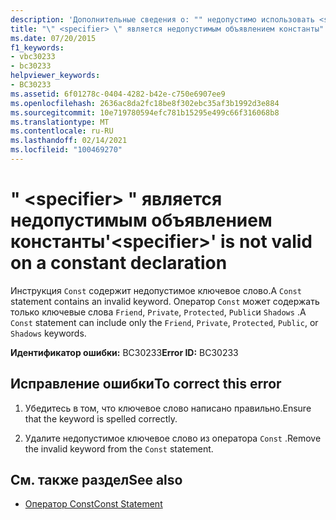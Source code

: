 ```yaml
---
description: 'Дополнительные сведения о: "" недопустимо использовать <specifier> в объявлении константы'
title: "\" <specifier> \" является недопустимым объявлением константы"
ms.date: 07/20/2015
f1_keywords:
- vbc30233
- bc30233
helpviewer_keywords:
- BC30233
ms.assetid: 6f01278c-0404-4282-b42e-c750e6907ee9
ms.openlocfilehash: 2636ac8da2fc18be8f302ebc35af3b1992d3e884
ms.sourcegitcommit: 10e719780594efc781b15295e499c66f316068b8
ms.translationtype: MT
ms.contentlocale: ru-RU
ms.lasthandoff: 02/14/2021
ms.locfileid: "100469270"
---
```

# <a name="specifier-is-not-valid-on-a-constant-declaration"></a><span data-ttu-id="a77f2-103">" \<specifier> " является недопустимым объявлением константы</span><span class="sxs-lookup"><span data-stu-id="a77f2-103">'\<specifier>' is not valid on a constant declaration</span></span>

<span data-ttu-id="a77f2-104">Инструкция `Const` содержит недопустимое ключевое слово.</span><span class="sxs-lookup"><span data-stu-id="a77f2-104">A `Const` statement contains an invalid keyword.</span></span> <span data-ttu-id="a77f2-105">Оператор `Const` может содержать только ключевые слова `Friend`, `Private`, `Protected`, `Public`и `Shadows` .</span><span class="sxs-lookup"><span data-stu-id="a77f2-105">A `Const` statement can include only the `Friend`, `Private`, `Protected`, `Public`, or `Shadows` keywords.</span></span>  
  
 <span data-ttu-id="a77f2-106">**Идентификатор ошибки:** BC30233</span><span class="sxs-lookup"><span data-stu-id="a77f2-106">**Error ID:** BC30233</span></span>  
  
## <a name="to-correct-this-error"></a><span data-ttu-id="a77f2-107">Исправление ошибки</span><span class="sxs-lookup"><span data-stu-id="a77f2-107">To correct this error</span></span>  
  
1. <span data-ttu-id="a77f2-108">Убедитесь в том, что ключевое слово написано правильно.</span><span class="sxs-lookup"><span data-stu-id="a77f2-108">Ensure that the keyword is spelled correctly.</span></span>  
  
2. <span data-ttu-id="a77f2-109">Удалите недопустимое ключевое слово из оператора `Const` .</span><span class="sxs-lookup"><span data-stu-id="a77f2-109">Remove the invalid keyword from the `Const` statement.</span></span>  
  
## <a name="see-also"></a><span data-ttu-id="a77f2-110">См. также раздел</span><span class="sxs-lookup"><span data-stu-id="a77f2-110">See also</span></span>

- [<span data-ttu-id="a77f2-111">Оператор Const</span><span class="sxs-lookup"><span data-stu-id="a77f2-111">Const Statement</span></span>](../language-reference/statements/const-statement.md)
